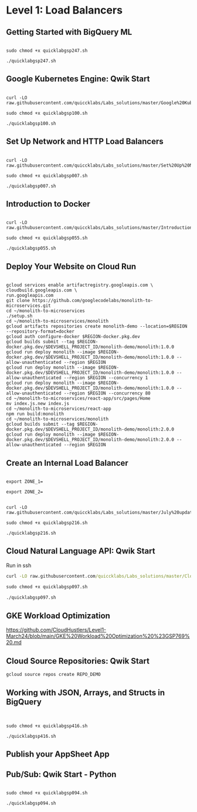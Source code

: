 # Level 1: Load Balancers

## Getting Started with BigQuery ML

```cmdcurl -LO raw.githubusercontent.com/quiccklabs/Labs_solutions/master/Getting%20Started%20with%20BigQuery%20Machine%20Learning/quicklabgsp247.sh

sudo chmod +x quicklabgsp247.sh

./quicklabgsp247.sh
```

## Google Kubernetes Engine: Qwik Start

```cmdexport ZONE=us-central1-a

curl -LO raw.githubusercontent.com/quiccklabs/Labs_solutions/master/Google%20Kubernetes%20Engine%20Qwik%20Start/quicklabgsp100.sh

sudo chmod +x quicklabgsp100.sh

./quicklabgsp100.sh

```

## Set Up Network and HTTP Load Balancers

```cmdexport ZONE=

curl -LO raw.githubusercontent.com/quiccklabs/Labs_solutions/master/Set%20Up%20Network%20and%20HTTP%20Load%20Balancers/quicklabgsp007.sh

sudo chmod +x quicklabgsp007.sh

./quicklabgsp007.sh

```

## Introduction to Docker

```cmdexport REGION=

curl -LO raw.githubusercontent.com/quiccklabs/Labs_solutions/master/Introduction%20to%20Docker/quicklabgsp055.sh

sudo chmod +x quicklabgsp055.sh

./quicklabgsp055.sh
```


## Deploy Your Website on Cloud Run

```cmdexport REGION=

gcloud services enable artifactregistry.googleapis.com \
cloudbuild.googleapis.com \
run.googleapis.com
git clone https://github.com/googlecodelabs/monolith-to-microservices.git
cd ~/monolith-to-microservices
./setup.sh
cd ~/monolith-to-microservices/monolith
gcloud artifacts repositories create monolith-demo --location=$REGION --repository-format=docker
gcloud auth configure-docker $REGION-docker.pkg.dev
gcloud builds submit --tag $REGION-docker.pkg.dev/$DEVSHELL_PROJECT_ID/monolith-demo/monolith:1.0.0
gcloud run deploy monolith --image $REGION-docker.pkg.dev/$DEVSHELL_PROJECT_ID/monolith-demo/monolith:1.0.0 --allow-unauthenticated --region $REGION
gcloud run deploy monolith --image $REGION-docker.pkg.dev/$DEVSHELL_PROJECT_ID/monolith-demo/monolith:1.0.0 --allow-unauthenticated --region $REGION --concurrency 1
gcloud run deploy monolith --image $REGION-docker.pkg.dev/$DEVSHELL_PROJECT_ID/monolith-demo/monolith:1.0.0 --allow-unauthenticated --region $REGION --concurrency 80
cd ~/monolith-to-microservices/react-app/src/pages/Home
mv index.js.new index.js
cd ~/monolith-to-microservices/react-app
npm run build:monolith
cd ~/monolith-to-microservices/monolith
gcloud builds submit --tag $REGION-docker.pkg.dev/$DEVSHELL_PROJECT_ID/monolith-demo/monolith:2.0.0
gcloud run deploy monolith --image $REGION-docker.pkg.dev/$DEVSHELL_PROJECT_ID/monolith-demo/monolith:2.0.0 --allow-unauthenticated --region $REGION
```

## Create an Internal Load Balancer

```cmdexport REGION=

export ZONE_1=

export ZONE_2=


curl -LO raw.githubusercontent.com/quiccklabs/Labs_solutions/master/July%20updated%20Create%20an%20Internal%20Load%20Balancer/quicklabgsp216.sh

sudo chmod +x quicklabgsp216.sh

./quicklabgsp216.sh
```


## Cloud Natural Language API: Qwik Start

Run in ssh 

```cmd
curl -LO raw.githubusercontent.com/quiccklabs/Labs_solutions/master/Cloud%20Natural%20Language%20API%20Qwik%20Start/quicklabgsp097.sh

sudo chmod +x quicklabgsp097.sh

./quicklabgsp097.sh
```

## GKE Workload Optimization

https://github.com/CloudHustlers/Level1-March24/blob/main/GKE%20Workload%20Optimization%20%23GSP769%20.md

## Cloud Source Repositories: Qwik Start

```cmd
gcloud source repos create REPO_DEMO
```

## Working with JSON, Arrays, and Structs in BigQuery

```cmdcurl -LO raw.githubusercontent.com/quiccklabs/Labs_solutions/master/Working%20with%20JSON%20Arrays%20and%20Structs%20in%20BigQuery/quicklabgsp416.sh


sudo chmod +x quicklabgsp416.sh

./quicklabgsp416.sh
```

## Publish your AppSheet App

## Pub/Sub: Qwik Start - Python

```cmdcurl -LO raw.githubusercontent.com/quiccklabs/Labs_solutions/master/PubSub%20Qwik%20Start%20Python/quicklabgsp094.sh

sudo chmod +x quicklabgsp094.sh

./quicklabgsp094.sh
```
